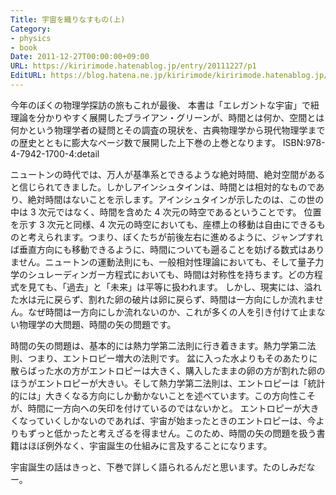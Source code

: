 ```yaml
---
Title: 宇宙を織りなすもの(上)
Category:
- physics
- book
Date: 2011-12-27T00:00:00+09:00
URL: https://kiririmode.hatenablog.jp/entry/20111227/p1
EditURL: https://blog.hatena.ne.jp/kiririmode/kiririmode.hatenablog.jp/atom/entry/8454420450078210727
---
```



今年のぼくの物理学探訪の旅もこれが最後、
本書は「エレガントな宇宙」で紐理論を分かりやすく展開したブライアン・グリーンが、時間とは何か、空間とは何かという物理学者の疑問とその調査の現状を、古典物理学から現代物理学までの歴史とともに膨大なページ数で展開した上下巻の上巻となります。
ISBN:978-4-7942-1700-4:detail

ニュートンの時代では、万人が基準系とできるような絶対時間、絶対空間があると信じられてきました。しかしアインシュタインは、時間とは相対的なものであり、絶対時間はないことを示します。アインシュタインが示したのは、この世の中は 3 次元ではなく、時間を含めた 4 次元の時空であるということです。
位置を示す 3 次元と同様、4 次元の時空においても、座標上の移動は自由にできるものと考えられます。つまり、ぼくたちが前後左右に進めるように、ジャンプすれば垂直方向にも移動できるように、時間についても遡ることを妨げる数式はありません。ニュートンの運動法則にも、一般相対性理論においても、そして量子力学のシュレーディンガー方程式においても、時間は対称性を持ちます。どの方程式を見ても、「過去」と「未来」は平等に扱われます。
しかし、現実には、溢れた水は元に戻らず、割れた卵の破片は卵に戻らず、時間は一方向にしか流れません。なぜ時間は一方向にしか流れないのか、これが多くの人を引き付けて止まない物理学の大問題、時間の矢の問題です。

時間の矢の問題は、基本的には熱力学第二法則に行き着きます。熱力学第二法則、つまり、エントロピー増大の法則です。
盆に入った水よりもそのあたりに散らばった水の方がエントロピーは大きく、購入したままの卵の方が割れた卵のほうがエントロピーが大きい。そして熱力学第二法則は、エントロピーは「統計的には」大きくなる方向にしか動かないことを述べています。この方向性こそが、時間に一方向への矢印を付けているのではないかと。
エントロピーが大きくなっていくしかないのであれば、宇宙が始まったときのエントロピーは、今よりもずっと低かったと考えざるを得ません。このため、時間の矢の問題を扱う書籍はほぼ例外なく、宇宙誕生の仕組みに言及することになります。

宇宙誕生の話はきっと、下巻で詳しく語られるんだと思います。たのしみだなー。
